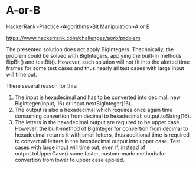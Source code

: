 
# A-or-B

HackerRank>Practice>Algorithms>Bit Manipulation>A or B

https://www.hackerrank.com/challenges/aorb/problem

The presented solution does not apply BigIntegers. Thechnically, the problem could be solved with BigIntegers, applying the built-in methods flipBit() and testBit(). However, such solution will not fit into the alotted time frames for some test cases and thus nearly all test cases with large input will time out. 

There several reason for this:
1. The input is hexadecimal and has to be converted into decimal: 
   new BigInteger(input, 16) or input.nextBigInteger(16).
2. The output is also a hexadecimal which requires once again time consuming convertion from decimal to hexadecimal:
   output.toString(16).
3. The letters in the hexadecimal output are required to be upper case. However, the built-method of BigInteger for 
   convertion from decimal to hexadecimal returns it with small letters, thus additional time is required to convert all 
   letters in the hexadecimal output into upper case. Test cases with large input will time out, even if, instead of 
   output.toUpperCase() some faster, custom-made methods for convertion from lower to upper case applied.
